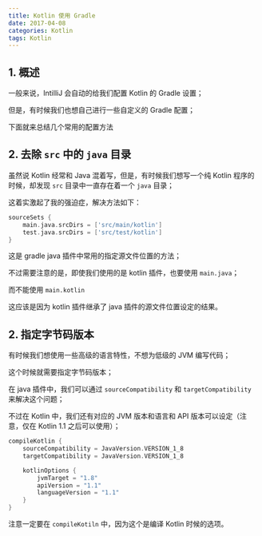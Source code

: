 ```yaml
---
title: Kotlin 使用 Gradle
date: 2017-04-08
categories: Kotlin
tags: Kotlin
---
```


## 1. 概述

一般来说，IntilliJ 会自动的给我们配置 Kotlin 的 Gradle 设置；

但是，有时候我们也想自己进行一些自定义的 Gradle 配置；

下面就来总结几个常用的配置方法

## 2. 去除 `src` 中的 `java` 目录

虽然说 Kotlin 经常和 Java 混着写，但是，有时候我们想写一个纯 Kotlin 程序的时候，却发现 `src` 目录中一直存在着一个 `java` 目录；

这着实激起了我的强迫症，解决方法如下：

```groovy
sourceSets {
    main.java.srcDirs = ['src/main/kotlin']
    test.java.srcDirs = ['src/test/kotlin']
}
```

这是 gradle java 插件中常用的指定源文件位置的方法；

不过需要注意的是，即使我们使用的是 kotlin 插件，也要使用 `main.java`；

而不能使用 `main.kotlin`

这应该是因为 kotlin 插件继承了 java 插件的源文件位置设定的结果。

## 2. 指定字节码版本

有时候我们想使用一些高级的语言特性，不想为低级的 JVM 编写代码；

这个时候就需要指定字节码版本；

在 java 插件中，我们可以通过 `sourceCompatibility` 和 `targetCompatibility` 来解决这个问题；

不过在 Kotlin 中，我们还有对应的 JVM 版本和语言和 API 版本可以设定（注意，仅在 Kotlin 1.1 之后可以使用）；

```groovy
compileKotlin {
    sourceCompatibility = JavaVersion.VERSION_1_8
    targetCompatibility = JavaVersion.VERSION_1_8

    kotlinOptions {
        jvmTarget = "1.8"
        apiVersion = "1.1"
        languageVersion = "1.1"
    }
}
```

注意一定要在 `compileKotiln` 中，因为这个是编译 Kotlin 时候的选项。
